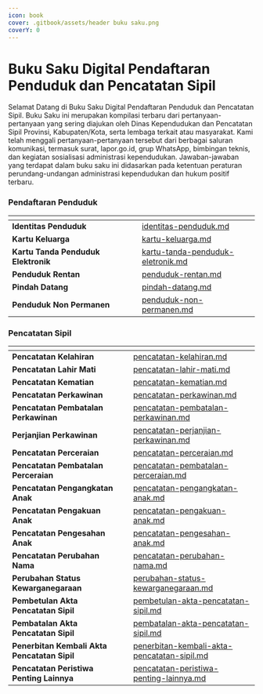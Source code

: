 ```yaml
---
icon: book
cover: .gitbook/assets/header buku saku.png
coverY: 0
---
```


# Buku Saku Digital Pendaftaran Penduduk dan Pencatatan Sipil

Selamat Datang di Buku Saku Digital Pendaftaran Penduduk dan Pencatatan Sipil. Buku Saku ini merupakan kompilasi terbaru dari pertanyaan-pertanyaan yang sering diajukan oleh Dinas Kependudukan dan Pencatatan Sipil Provinsi, Kabupaten/Kota, serta lembaga terkait atau masyarakat. Kami telah menggali pertanyaan-pertanyaan tersebut dari berbagai saluran komunikasi, termasuk surat, lapor.go.id, grup WhatsApp, bimbingan teknis, dan kegiatan sosialisasi administrasi kependudukan. Jawaban-jawaban yang terdapat dalam buku saku ini didasarkan pada ketentuan peraturan perundang-undangan administrasi kependudukan dan hukum positif terbaru.

### Pendaftaran Penduduk

<table data-view="cards"><thead><tr><th></th><th></th><th data-hidden data-card-cover data-type="files"></th><th data-hidden></th><th data-hidden data-card-target data-type="content-ref"></th></tr></thead><tbody><tr><td><strong>Identitas Penduduk</strong></td><td></td><td></td><td></td><td><a href="pendaftaran-penduduk/identitas-penduduk.md">identitas-penduduk.md</a></td></tr><tr><td><strong>Kartu Keluarga</strong></td><td></td><td></td><td></td><td><a href="pendaftaran-penduduk/kartu-keluarga.md">kartu-keluarga.md</a></td></tr><tr><td><strong>Kartu Tanda Penduduk Elektronik</strong></td><td></td><td></td><td></td><td><a href="pendaftaran-penduduk/kartu-tanda-penduduk-eletronik.md">kartu-tanda-penduduk-eletronik.md</a></td></tr><tr><td><strong>Penduduk Rentan</strong></td><td></td><td></td><td></td><td><a href="pendaftaran-penduduk/penduduk-rentan.md">penduduk-rentan.md</a></td></tr><tr><td><strong>Pindah Datang</strong></td><td></td><td></td><td></td><td><a href="pendaftaran-penduduk/pindah-datang.md">pindah-datang.md</a></td></tr><tr><td><strong>Penduduk Non Permanen</strong></td><td></td><td></td><td></td><td><a href="penduduk-non-permanen.md">penduduk-non-permanen.md</a></td></tr></tbody></table>

### Pencatatan Sipil

<table data-view="cards"><thead><tr><th></th><th></th><th data-hidden data-card-target data-type="content-ref"></th></tr></thead><tbody><tr><td><strong>Pencatatan Kelahiran</strong></td><td></td><td><a href="pencatatan-sipil/pencatatan-kelahiran.md">pencatatan-kelahiran.md</a></td></tr><tr><td><strong>Pencatatan Lahir Mati</strong></td><td></td><td><a href="pencatatan-sipil/pencatatan-lahir-mati.md">pencatatan-lahir-mati.md</a></td></tr><tr><td><strong>Pencatatan Kematian</strong></td><td></td><td><a href="pencatatan-sipil/pencatatan-kematian.md">pencatatan-kematian.md</a></td></tr><tr><td><strong>Pencatatan Perkawinan</strong></td><td></td><td><a href="pencatatan-sipil/pencatatan-perkawinan.md">pencatatan-perkawinan.md</a></td></tr><tr><td><strong>Pencatatan Pembatalan Perkawinan</strong></td><td></td><td><a href="pencatatan-sipil/pencatatan-pembatalan-perkawinan.md">pencatatan-pembatalan-perkawinan.md</a></td></tr><tr><td><strong>Perjanjian Perkawinan</strong></td><td></td><td><a href="pencatatan-sipil/pencatatan-perjanjian-perkawinan.md">pencatatan-perjanjian-perkawinan.md</a></td></tr><tr><td><strong>Pencatatan Perceraian</strong></td><td></td><td><a href="pencatatan-sipil/pencatatan-perceraian.md">pencatatan-perceraian.md</a></td></tr><tr><td><strong>Pencatatan Pembatalan Perceraian</strong></td><td></td><td><a href="pencatatan-sipil/pencatatan-pembatalan-perceraian.md">pencatatan-pembatalan-perceraian.md</a></td></tr><tr><td><strong>Pencatatan Pengangkatan Anak</strong></td><td></td><td><a href="pencatatan-sipil/pencatatan-pengangkatan-anak.md">pencatatan-pengangkatan-anak.md</a></td></tr><tr><td><strong>Pencatatan Pengakuan Anak</strong></td><td></td><td><a href="pencatatan-sipil/pencatatan-pengakuan-anak.md">pencatatan-pengakuan-anak.md</a></td></tr><tr><td><strong>Pencatatan Pengesahan Anak</strong></td><td></td><td><a href="pencatatan-sipil/pencatatan-pengesahan-anak.md">pencatatan-pengesahan-anak.md</a></td></tr><tr><td><strong>Pencatatan Perubahan Nama</strong></td><td></td><td><a href="pencatatan-sipil/pencatatan-perubahan-nama.md">pencatatan-perubahan-nama.md</a></td></tr><tr><td><strong>Perubahan Status Kewarganegaraan</strong></td><td></td><td><a href="pencatatan-sipil/perubahan-status-kewarganegaraan.md">perubahan-status-kewarganegaraan.md</a></td></tr><tr><td><strong>Pembetulan Akta Pencatatan Sipil</strong></td><td></td><td><a href="pencatatan-sipil/pembetulan-akta-pencatatan-sipil.md">pembetulan-akta-pencatatan-sipil.md</a></td></tr><tr><td><strong>Pembatalan Akta Pencatatan Sipil</strong></td><td></td><td><a href="pencatatan-sipil/pembatalan-akta-pencatatan-sipil.md">pembatalan-akta-pencatatan-sipil.md</a></td></tr><tr><td><strong>Penerbitan Kembali Akta Pencatatan Sipil</strong></td><td></td><td><a href="pencatatan-sipil/penerbitan-kembali-akta-pencatatan-sipil.md">penerbitan-kembali-akta-pencatatan-sipil.md</a></td></tr><tr><td><strong>Pencatatan Peristiwa Penting Lainnya</strong></td><td></td><td><a href="pencatatan-sipil/pencatatan-peristiwa-penting-lainnya.md">pencatatan-peristiwa-penting-lainnya.md</a></td></tr></tbody></table>
